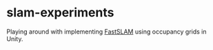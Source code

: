 # slam-experiments

Playing around with implementing [FastSLAM](https://fjp.at/posts/slam/fastslam/) using occupancy grids in Unity.
